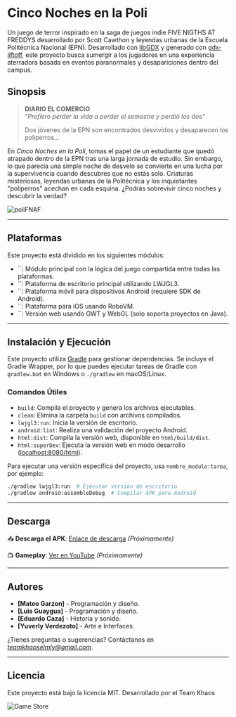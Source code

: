 # Cinco Noches en la Poli

Un juego de terror inspirado en la saga de juegos indie FIVE NIGTHS AT FREDDYS desarrollado por Scott Cawthon y leyendas urbanas de la Escuela Politécnica Nacional (EPN). Desarrollado con [libGDX](https://libgdx.com/) y generado con [gdx-liftoff](https://github.com/libgdx/gdx-liftoff), este proyecto busca sumergir a los jugadores en una experiencia aterradora basada en eventos paranormales y desapariciones dentro del campus.

## Sinopsis

> **DIARIO EL COMERCIO**\
> *"Prefiero perder la vida a perder el semestre y perdió los dos"*
>
> Dos jóvenes de la EPN son encontrados desvividos y desaparecen los poliperros...

En *Cinco Noches en la Poli*, tomas el papel de un estudiante que quedó atrapado dentro de la EPN tras una larga jornada de estudio. Sin embargo, lo que parecía una simple noche de desvelo se convierte en una lucha por la supervivencia cuando descubres que no estás solo. Criaturas misteriosas, leyendas urbanas de la Politécnica y los inquietantes "poliperros" acechan en cada esquina. ¿Podrás sobrevivir cinco noches y descubrir la verdad?

![poliFNAF](https://github.com/user-attachments/assets/66acab9c-33a1-4293-bb1c-b17d4d03982c)


---

## Plataformas

Este proyecto está dividido en los siguientes módulos:

- ``: Módulo principal con la lógica del juego compartida entre todas las plataformas.
- ``: Plataforma de escritorio principal utilizando LWJGL3.
- ``: Plataforma móvil para dispositivos Android (requiere SDK de Android).
- ``: Plataforma para iOS usando RoboVM.
- ``: Versión web usando GWT y WebGL (solo soporta proyectos en Java).

---

## Instalación y Ejecución

Este proyecto utiliza [Gradle](https://gradle.org/) para gestionar dependencias. Se incluye el Gradle Wrapper, por lo que puedes ejecutar tareas de Gradle con `gradlew.bat` en Windows o `./gradlew` en macOS/Linux.

### Comandos Útiles

- `build`: Compila el proyecto y genera los archivos ejecutables.
- `clean`: Elimina la carpeta `build` con archivos compilados.
- `lwjgl3:run`: Inicia la versión de escritorio.
- `android:lint`: Realiza una validación del proyecto Android.
- `html:dist`: Compila la versión web, disponible en `html/build/dist`.
- `html:superDev`: Ejecuta la versión web en modo desarrollo ([localhost:8080/html](http://localhost:8080/html)).

Para ejecutar una versión específica del proyecto, usa `nombre_modulo:tarea`, por ejemplo:

```sh
./gradlew lwjgl3:run  # Ejecutar versión de escritorio
./gradlew android:assembleDebug  # Compilar APK para Android
```

---

## Descarga

📥 **Descarga el APK**: [Enlace de descarga](#) *(Próximamente)*

📺 **Gameplay**: [Ver en YouTube](#) *(Próximamente)*

---

## Autores

- **[Mateo Garzon]** - Programación y diseño.
- **[Luis Guaygua]** - Programación y diseño.
- **[Eduardo Caza]** - Historia y sonido.
- **[Yuverly Verdezoto]** - Arte e Interfaces.

¿Tienes preguntas o sugerencias? Contáctanos en [*teamkhaoselmly@gmail.com*](mailto\:teamkhaoselmly@gmail.com).

---

## Licencia

Este proyecto está bajo la licencia MIT.
Desarrollado por el Team Khaos

![Game Store](https://github.com/user-attachments/assets/c3f9d08d-edcf-417f-8d26-a3a22791d604)

